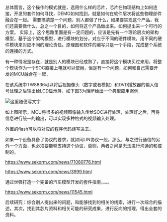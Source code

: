 总体而言，这个操作的模式就是，选用什么样的芯片，芯片在物理结构上如何连接，开发的套件如何寻找，DEMO如何找到，就是如何在软件层次将这些物理部件融合在一起。
需要搞清楚一个问题，别人都做了什么，如果要实现这个产品，我们还需要做什么，总之一个目的，如何将这个产品做出来。如何提出来一个可行的方案。
实际上，这个思路里面是有一定问题的，应该是先有一个理论层次的架构模型，基于这个架构模型，进行模块的划分，对应于不同的硬件模块，用不同的硬件模块来对应不同的理论责任。原理图和软件的编写只是一个手段，完成整个系统的连接的方式。     


有一种情况是存在，就是别人的模块已经成熟了，直接将这个模块买过来用，将整个模块作为一个SOC直接上电就可以使用，但是有一个问题，如何和自己需要开发的MCU融合在一起，

在该系统中TW8836可以将后视摄像头（数字或者模拟）和DVD播放器的输入信号处理之后输出给LCD显示屏，如下图3为瑞萨给出一个典型应用案例.


![这里随便写文字](https://files.sekorm.com/opt/fileStore/cms/nps/editor/20190716/1563279076255051950th.png)

如上图所示，MCU将很多的视频图像输入传给SOC进行处理，处理好之后，再将信息进行统一的输出，可以实现多种格式的视频输入处理。

外置的flash可以将对应的程序代码烧写进去。  


如果一个设备具备了协议的要求，就如同LIN协议一般，那么，与之进行通信的另外一个方面，也必须要能够支持这个协议，否则，两者之间是无法进行沟通的和控制的。


https://www.sekorm.com/news/71080776.html  

https://www.sekorm.com/news/3999.html    


通过世强打造一个完备的汽车模型开发的套件指南。。。。

https://www.sekorm.com/news/11545.html


后续研究：综合别人提出来的问题，和能够找到的相关的线索，进行一次综合的描述，其次，找到其芯片资料和相关可能的研究成果，进行反向的推理，得出全套的资料。   


